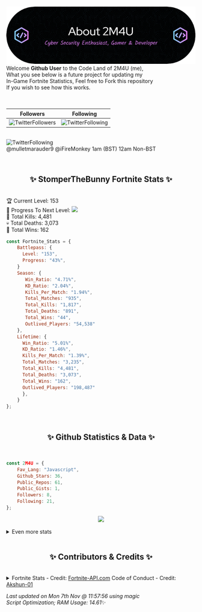 
  ![Header](./src/github-banner.png)
  <br>
  Welcome **Github User** to the Code Land of 2M4U (me),<br>
  What you see below is a future project for updating my<br>
  In-Game Fortnite Statistics, Feel free to Fork this repository<br>
  If you wish to see how this works.
  <br><br>
  <br>
  
  | Followers  | Following |
  | ---------- |:---------:|
  | ![TwitterFollowers](https://img.shields.io/badge/Twitter%20Followers-79-blue)  | ![TwitterFollowing](https://img.shields.io/badge/Twitter%20Following-232-blue)  |


  <br>![TwitterFollowing](https://img.shields.io/badge/Latest%20Tweet--blue)<br>
  @mulletmarauder9 @iFireMonkey 1am (BST) 12am Non-BST
   
  <br><h2 align="center"> ✨ StomperTheBunny Fortnite Stats ✨</h2><br>
  🏆 Current Level: 153<br>
  🎉 Progress To Next Level: ![](https://geps.dev/progress/43)<br>
  🎯 Total Kills: 4,481<br>
  💀 Total Deaths: 3,073<br>
  👑 Total Wins: 162<br>

```js
const Fortnite_Stats = {
    Battlepass: {
      Level: "153",
      Progress: "43%",    
    }
    Season: { 
       Win_Ratio: "4.71%",
       KD_Ratio: "2.04%",
       Kills_Per_Match: "1.94%",
       Total_Matches: "935",
       Total_Kills: "1,817",
       Total_Deaths: "891",
       Total_Wins: "44",
       Outlived_Players: "54,538"
    },
    Lifetime: {
      Win_Ratio: "5.01%",
      KD_Ratio: "1.46%",
      Kills_Per_Match: "1.39%",
      Total_Matches: "3,235",
      Total_Kills: "4,481",
      Total_Deaths: "3,073",
      Total_Wins: "162",
      Outlived_Players: "198,487"
      },
    }
}; 
```


<br><h2 align="center"> ✨ Github Statistics & Data ✨</h2><br>

```js
const 2M4U = {
    Fav_Lang: "Javascript",
    Github_Stars: 36,
    Public_Repos: 61,
    Public_Gists: 1,
    Followers: 8,
    Following: 21,
}; 
```

<p align="center">
<img src="https://github-readme-streak-stats.herokuapp.com/?user=2M4U&theme=tokyonight">
</p>
<details>
  <summary>
      Even more stats
  </summary>
  <p align="center">
    <img src="https://github-profile-trophy.vercel.app/?username=2M4U&theme=dracula">
    <img src="https://github-readme-stats.vercel.app/api?username=2M4U&theme=tokyonight&count_private=true&show_icons=true&include_all_commits=true">
  </p>
</details>
<br><h2 align="center"> ✨ Contributors & Credits ✨</h2><br>
<details>
  <summary>
      Fortnite Stats - Credit: <a href="https://fortnite-api.com/?utm_source=github.com/2M4U/2M4U">Fortnite-API.com</a>
      Code of Conduct - Credit: <a href="https://github.com/Akshun-01">Akshun-01</a>
  </summary>
</details>

<!-- Last updated on Mon Nov 07 2022 11:57:56 GMT+0000 (Coordinated Universal Time) ;-;-->
<i>Last updated on  Mon 7th Nov @ 11:57:56 using magic<br>
Script Optimization; RAM Usage: 14.61</i>✨